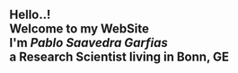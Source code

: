 <h2>Hello..!<br/>
Welcome to my WebSite<br/>
I'm <em>Pablo Saavedra Garfias</em><br/>
a Research Scientist living in Bonn, GE<br/>
</h2>
